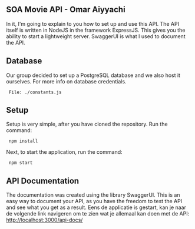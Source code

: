 ## SOA Movie API - Omar Aiyyachi
In it, I'm going to explain to you how to set up and use this API. The API itself is written in NodeJS in the framework ExpressJS. This gives you the ability to start a lightweight server. SwaggerUI is what I used to document the API.
## Database
Our group decided to set up a PostgreSQL database and we also host it ourselves. 
For more info on database credentials.

     File: ./constants.js
## Setup
Setup is very simple, after you have cloned the repository. Run the command: 

     npm install

Next, to start the application, run the command:

     npm start
  
## API Documentation
The documentation was created using the library SwaggerUI. This is an easy way to document your API, as you have the freedom to test the API and see what you get as a result.
Eens de applicatie is gestart, kan je naar de volgende link navigeren om te zien wat je allemaal kan doen met de API: [http://localhost:3000/api-docs/](http://localhost:3000/api-docs/)
